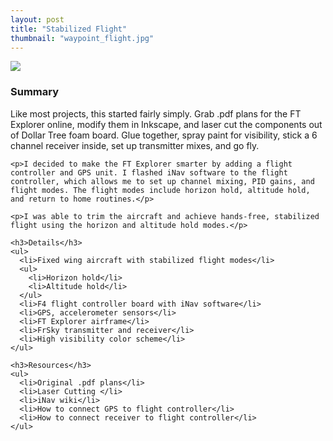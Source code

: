 ```yaml
---
layout: post
title: "Stabilized Flight"
thumbnail: "waypoint_flight.jpg"
---
```

<div class="row">
  <div class="col-lg-4 col-sm-12 col-md-4">
    <img src="{{site.url}}/assets/projects/waypoint_flight.jpg">
  </div>
<!--more-->
  <div class="col-lg-8 col-sm-12 col-md-8">
    <h3>Summary</h3>
    <p>Like most projects, this started fairly simply. Grab .pdf plans for the FT Explorer online, modify them in Inkscape, and laser cut the components out of Dollar Tree foam board. Glue together, spray paint for visibility, stick a 6 channel receiver inside, set up transmitter mixes, and go fly.</p>

    <p>I decided to make the FT Explorer smarter by adding a flight controller and GPS unit. I flashed iNav software to the flight controller, which allows me to set up channel mixing, PID gains, and flight modes. The flight modes include horizon hold, altitude hold, and return to home routines.</p>

    <p>I was able to trim the aircraft and achieve hands-free, stabilized flight using the horizon and altitude hold modes.</p>

    <h3>Details</h3>
    <ul>
      <li>Fixed wing aircraft with stabilized flight modes</li>
      <ul>
        <li>Horizon hold</li>
        <li>Altitude hold</li>
      </ul>
      <li>F4 flight controller board with iNav software</li>
      <li>GPS, accelerometer sensors</li>
      <li>FT Explorer airframe</li>
      <li>FrSky transmitter and receiver</li>
      <li>High visibility color scheme</li>
    </ul>

    <h3>Resources</h3>
    <ul>
      <li>Original .pdf plans</li>
      <li>Laser Cutting </li>
      <li>iNav wiki</li>
      <li>How to connect GPS to flight controller</li>
      <li>How to connect receiver to flight controller</li>
    </ul>
  </div>
</div>
